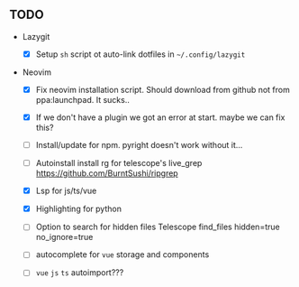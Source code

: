 ## TODO 

* Lazygit 
    - [x] Setup `sh` script ot auto-link dotfiles in `~/.config/lazygit`


* Neovim
    - [x] Fix neovim installation script. Should download from github not from ppa:launchpad. It sucks..
    - [x] If we don't have a plugin we got an error at start. maybe we can fix this?
    - [ ] Install/update for npm. pyright doesn't work without it...
    - [ ] Autoinstall install rg for telescope's live_grep
        https://github.com/BurntSushi/ripgrep

    - [x] Lsp for js/ts/vue
    - [x] Highlighting for python

    - [ ] Option to search for hidden files 
         Telescope find_files hidden=true no_ignore=true 

    - [ ] autocomplete for `vue` storage and components
    - [ ] `vue` `js` `ts` autoimport???
